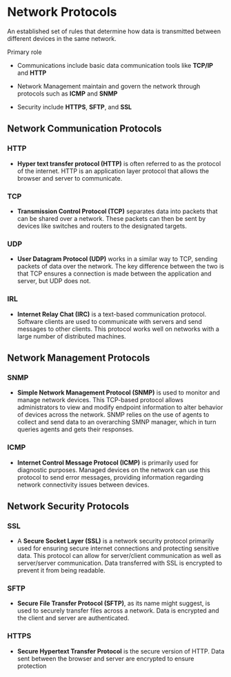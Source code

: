 # Network Protocols

An established set of rules that determine how data is transmitted between different devices in the same network. 

Primary role

* Communications include basic data communication tools like **TCP/IP** and **HTTP**

* Network Management maintain and govern the network through protocols such as **ICMP** and **SNMP**

* Security include **HTTPS**, **SFTP**, and **SSL**



## Network Communication Protocols

### HTTP

* **Hyper text transfer protocol (HTTP)** is often referred to as the protocol of the internet. HTTP is an application layer protocol that allows the browser and server to communicate.

### TCP

* **Transmission Control Protocol (TCP)** separates data into packets that can be shared over a network. These packets can then be sent by devices like switches and routers to the designated targets.

### UDP

* **User Datagram Protocol (UDP)** works in a similar way to TCP, sending packets of data over the network. The key difference between the two is that TCP ensures a connection is made between the application and server, but UDP does not.

### IRL

* **Internet Relay Chat (IRC)** is a text-based communication protocol. Software clients are used to communicate with servers and send messages to other clients. This protocol works well on networks with a large number of distributed machines.

## Network Management Protocols

### SNMP

* **Simple Network Management Protocol (SNMP)** is used to monitor and manage network devices. This TCP-based protocol allows administrators to view and modify endpoint information to alter behavior of devices across the network. SNMP relies on the use of agents to collect and send data to an overarching SMNP manager, which in turn queries agents and gets their responses.

### ICMP

* **Internet Control Message Protocol (ICMP)** is primarily used for diagnostic purposes. Managed devices on the network can use this protocol to send error messages, providing information regarding network connectivity issues between devices.



## Network Security Protocols

### SSL

* A **Secure Socket Layer (SSL)** is a network security protocol primarily used for ensuring secure internet connections and protecting sensitive data. This protocol can allow for server/client communication as well as server/server communication. Data transferred with SSL is encrypted to prevent it from being readable.

### SFTP

* **Secure File Transfer Protocol (SFTP)**, as its name might suggest, is used to securely transfer files across a network. Data is encrypted and the client and server are authenticated.

### HTTPS

* **Secure Hypertext Transfer Protocol** is the secure version of HTTP. Data sent between the browser and server are encrypted to ensure protection



